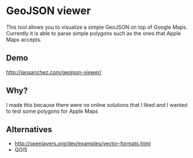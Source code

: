 GeoJSON viewer
==============

This tool allows you to visualize a simple GeoJSON on top of Google Maps. 
Currently it is able to parse simple polygons such as
the ones that Apple Maps accepts.

## Demo

http://jansanchez.com/geojson-viewer/

## Why?

I made this because there were no online solutions that I liked and I wanted to test some polygons for Apple Maps

## Alternatives
* http://openlayers.org/dev/examples/vector-formats.html
* QGIS

